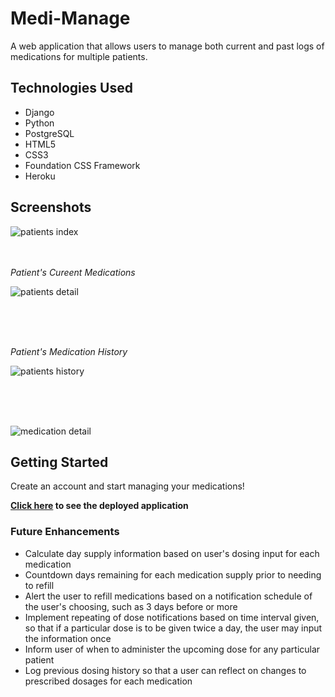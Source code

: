 # Medi-Manage

A web application that allows users to manage both current and past logs of medications for multiple patients. 

## Technologies Used

- Django
- Python
- PostgreSQL
- HTML5
- CSS3
- Foundation CSS Framework
- Heroku

## Screenshots


![patients index](https://i.imgur.com/7z5mP34.png)
<br>
<br>
<br>

*Patient's Cureent Medications*
<br>

![patients detail](https://i.imgur.com/TpcFaej.png)

<br>
<br>
<br>

*Patient's Medication History*
<br>

![patients history](https://i.imgur.com/JqcigrG.png)

<br>
<br>
<br>

![medication detail](https://i.imgur.com/ta8kEDz.png)

## Getting Started

Create an account and start managing your medications!

**[Click here](https://medi-manage.herokuapp.com/accounts/signup/) to see the deployed application**

### Future Enhancements

- Calculate day supply information based on user's dosing input for each medication
- Countdown days remaining for each medication supply prior to needing to refill
- Alert the user to refill medications based on a notification schedule of the user's choosing, such as 3 days before or more
- Implement repeating of dose notifications based on time interval given, so that if a particular dose is to be given twice a day, the user may input the information once
- Inform user of when to administer the upcoming dose for any particular patient
- Log previous dosing history so that a user can reflect on changes to prescribed dosages for each medication